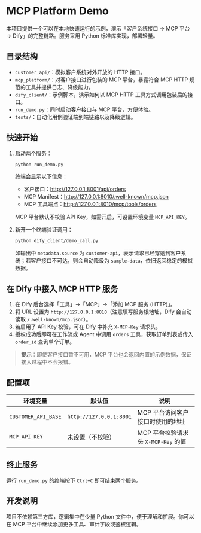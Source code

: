 # MCP Platform Demo

本项目提供一个可以在本地快速运行的示例，演示「客户系统接口 → MCP 平台 → Dify」的完整链路。服务采用 Python 标准库实现，部署轻量。

## 目录结构

- `customer_api/`：模拟客户系统对外开放的 HTTP 接口。
- `mcp_platform/`：对客户接口进行包装的 MCP 平台，暴露符合 MCP HTTP 规范的工具并提供日志、降级能力。
- `dify_client/`：示例脚本，演示如何以 MCP HTTP 工具方式调用包装后的接口。
- `run_demo.py`：同时启动客户接口与 MCP 平台，方便体验。
- `tests/`：自动化用例验证端到端链路以及降级逻辑。

## 快速开始

1. 启动两个服务：

   ```bash
   python run_demo.py
   ```

   终端会显示以下信息：

   - 客户接口：<http://127.0.0.1:8001/api/orders>
   - MCP Manifest：<http://127.0.0.1:8010/.well-known/mcp.json>
   - MCP 工具端点：<http://127.0.0.1:8010/mcp/tools/orders>

   MCP 平台默认不校验 API Key，如需开启，可设置环境变量 `MCP_API_KEY`。

2. 新开一个终端验证调用：

   ```bash
   python dify_client/demo_call.py
   ```

   如输出中 `metadata.source` 为 `customer-api`，表示请求已经穿透到客户系统；若客户接口不可达，则会自动降级为 `sample-data`，依旧返回稳定的模拟数据。

## 在 Dify 中接入 MCP HTTP 服务

1. 在 Dify 后台选择「工具」→「MCP」→「添加 MCP 服务 (HTTP)」。
2. 将 URL 设置为 `http://127.0.0.1:8010`（注意填写服务根地址，Dify 会自动读取 `/.well-known/mcp.json`）。
3. 若启用了 API Key 校验，可在 Dify 中补充 `X-MCP-Key` 请求头。
4. 授权成功后即可在工作流或 Agent 中调用 `orders` 工具，获取订单列表或传入 `order_id` 查询单个订单。

> **提示**：即使客户接口暂不可用，MCP 平台也会返回内置的示例数据，保证接入过程中不会报错。

## 配置项

| 环境变量            | 默认值                    | 说明                               |
| ------------------- | ------------------------- | ---------------------------------- |
| `CUSTOMER_API_BASE` | `http://127.0.0.1:8001`   | MCP 平台访问客户接口时使用的地址   |
| `MCP_API_KEY`       | 未设置（不校验）         | MCP 平台校验请求头 `X-MCP-Key` 的值 |

## 终止服务

运行 `run_demo.py` 的终端按下 `Ctrl+C` 即可结束两个服务。

## 开发说明

项目不依赖第三方库，逻辑集中在少量 Python 文件中，便于理解和扩展。你可以在 MCP 平台中继续添加更多工具、审计字段或鉴权逻辑。

